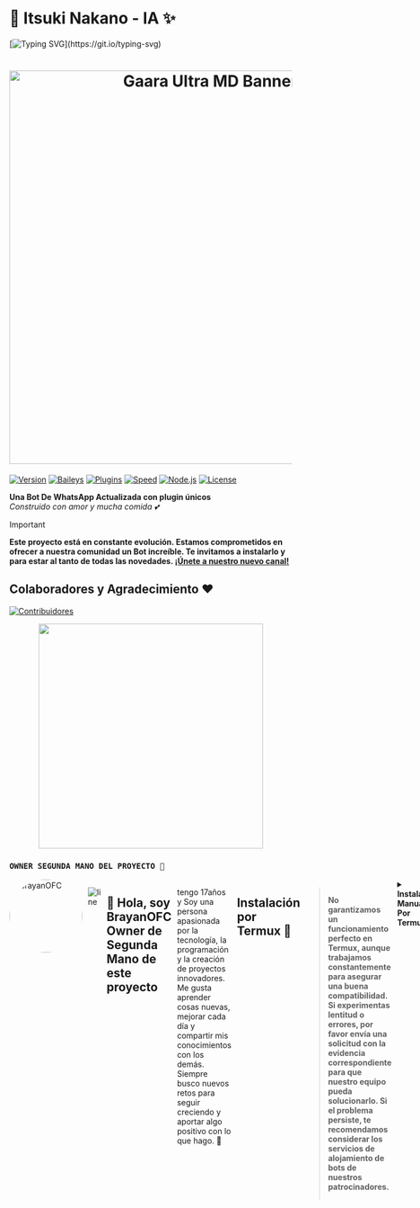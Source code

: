 # 🎀 Itsuki Nakano - IA ✨
[![Typing SVG](https://readme-typing-svg.demolab.com?font=Oswald+Code&pause=1000&color=FF69B4&width=435&lines=Bienvenido+al+Repositorio+Oficial;Itsuki+Nakano-IA;Un+Bot+IA+versión+3.4.0-beta;Creado+por+LeoXzzsy;)](https://git.io/typing-svg)

<!-- Banner -->
<h1 align="center">
  <img src="https://files.catbox.moe/15voeu.jpg" width="700" alt="Gaara Ultra MD Banner"/>
</h1>

[![Version](https://img.shields.io/badge/Version-3.4.0-pink.svg)]()
[![Baileys](https://img.shields.io/badge/Baileys-Multi--Device-blue.svg)]()
[![Plugins](https://img.shields.io/badge/Plugins-1000+-success.svg)]()
[![Speed](https://img.shields.io/badge/Speed-⚡Ultra--Fast-yellow.svg)]()
[![Node.js](https://img.shields.io/badge/Node.js-18+-green.svg)]()
[![License](https://img.shields.io/badge/License-MIT-orange.svg)]()

**Una Bot De WhatsApp Actualizada con plugin únicos**  
*Construido con amor y mucha comida 💕*

</div>

> [!IMPORTANT]
> **Este proyecto está en constante evolución. Estamos comprometidos en ofrecer a nuestra comunidad un Bot increíble. Te invitamos a instalarlo y para estar al tanto de todas las novedades. [¡Únete a nuestro nuevo canal!](https://whatsapp.com/channel/0029VbBBn9R4NViep4KwCT3Z)**


## Colaboradores y Agradecimiento ❤️

<a href="https://github.com/xzzys26/Itsuki-IA/graphs/contributors">
  <img src="https://contrib.rocks/image?repo=xzzys26/Itsuki-IA&cache=bust" alt="Contribuidores">
</a>

<p align="center">
  <img src="https://github.com/BrayanOFC-Li/Lines-Neon-MB/raw/main/assets_MB/line-neon.gif" width="400"/>
</p>

### **`OWNER SEGUNDA MANO DEL PROYECTO 👑`**
<div style="display: flex; gap: 10px;">
  <a href="https://github.com/BrayanOFC-Li" style="text-decoration: none;">
    <img src="https://github.com/BrayanOFC-Li.png" width="130" height="130" alt="BrayanOFC" style="border-radius: 50%;" />
  </a>

![line](https://github.com/BrayanOFC-Li/Lines-Neon-MB/raw/main/assets_MB/Line-Neon.jpg)

## 💫 Hola, soy BrayanOFC Owner de Segunda Mano de este proyecto
tengo 17años y
Soy una persona apasionada por la tecnología, la programación y la creación de proyectos innovadores. Me gusta aprender cosas nuevas, mejorar cada día y compartir mis conocimientos con los demás. Siempre busco nuevos retos para seguir creciendo y aportar algo positivo con lo que hago. 🚀


## Instalación por Termux 🌱

> **No garantizamos un funcionamiento perfecto en Termux, aunque trabajamos constantemente para asegurar una buena compatibilidad. Si experimentas lentitud o errores, por favor envía una solicitud con la evidencia correspondiente para que nuestro equipo pueda solucionarlo. Si el problema persiste, te recomendamos considerar los servicios de alojamiento de bots de nuestros patrocinadores.**

<details>
  <summary><b>Instalación Manual Por Termux 📲</b></summary>

> *Comandos para instalar de forma manual*
```bash
termux-setup-storage
```
```bash
apt update && apt upgrade && pkg install -y git nodejs ffmpeg imagemagick yarn
```
```bash
git clone https://github.com/xzzys26/Itsuki-Nakano && cd Itsuki-Nakano
```
```bash
yarn install
```
```bash
npm install
```
```bash
npm start
```
> *Si aparece **(Y/I/N/O/D/Z) [default=N] ?** use la letra **"y"** y luego **"ENTER"** para continuar con la instalación.*
</details>

### **`🪷 Enlaces De ItsukiNakano-IA`**

<details>
<summary><b>Enlaces Oficiales</b></summary>

➪ Canal Oficial  [`¡Unete Aqui!`](https://whatsapp.com/channel/0029VbBBn9R4NViep4KwCT3Z)
➪ Grupo Oficial [`¡Unete Aqui!`](https://chat.whatsapp.com/EuWgpSFHceLJjT8ayxZ6KE?mode=ems_copy_t)
➪ Coloboracion Oficial [`¡Unete
Aqui!`](https://chat.whatsapp.com/JO0a1bD09ZwBypIzwON3tE?mode=ems_copy_t)
</details>


## 📊 **Estadísticas del Repositorio**

<p align="center">
  <img src="https://github-readme-stats-git-masterrstaa-rickstaa.vercel.app/api/pin/?username=xzzys26&repo=Itsuki-Nakano&theme=radical&bg_color=000000&title_color=FF69B4&text_color=ffffff&hide_border=true&cache_seconds=60" height="130">
</p>

<p align="center">
  <img src="https://img.shields.io/github/stars/xzzys26/Itsuki-Nakano?style=for-the-badge&logo=github&color=FF69B4&labelColor=000000" height="28">
  <img src="https://img.shields.io/github/forks/xzzys26/Itsuki-Nakano?style=for-the-badge&logo=github&color=FF69B4&labelColor=000000" height="28">
  <img src="https://img.shields.io/github/watchers/xzzys26/Itsuki-Nakano?style=for-the-badge&logo=github&color=FF69B4&labelColor=000000" height="28">
  <img src="https://img.shields.io/github/issues/xzzys26/Itsuki-Nakano?style=for-the-badge&logo=github&color=FF69B4&labelColor=000000" height="28">
</p>

<p align="center">
  <img src="https://komarev.com/ghpvc/?username=xzzys26&label=Visitas+al+perfil&color=FF69B4&style=flat-square&labelColor=000000" height="28">
  <img src="https://hits.seeyoufarm.com/api/count/incr/badge.svg?url=https://github.com/xzzys26/Itsuki-Nakano&count_bg=FF69B4&title_bg=000000&icon=github.svg&icon_color=FFFFFF&title=Visitas+Repo&edge_flat=false" height="28">
</p>

<p align="center">
  <img src="https://github-readme-stats-git-masterrstaa-rickstaa.vercel.app/api/top-langs/?username=xzzys26&layout=compact&theme=radical&bg_color=000000&title_color=FF69B4&text_color=ffffff&hide_border=true&cache_seconds=60" height="130">
</p>